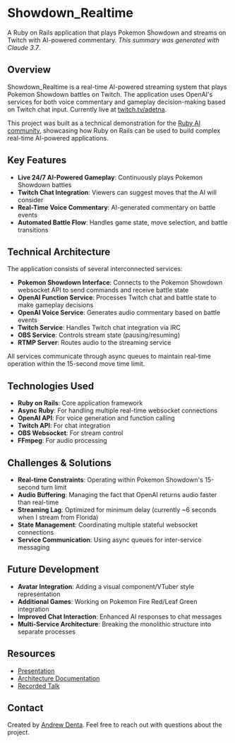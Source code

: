 # Showdown_Realtime

A Ruby on Rails application that plays Pokemon Showdown and streams on Twitch with AI-powered commentary. _This summary was generated with Claude 3.7_.

## Overview

Showdown_Realtime is a real-time AI-powered streaming system that plays Pokemon Showdown battles on Twitch. The application uses OpenAI's services for both voice commentary and gameplay decision-making based on Twitch chat input. Currently live at [twitch.tv/adetna](https://twitch.tv/adetna).

This project was built as a technical demonstration for the [Ruby AI community](https://discord.gg/eB58dmTM), showcasing how Ruby on Rails can be used to build complex real-time AI-powered applications.

## Key Features

- **Live 24/7 AI-Powered Gameplay**: Continuously plays Pokemon Showdown battles
- **Twitch Chat Integration**: Viewers can suggest moves that the AI will consider
- **Real-Time Voice Commentary**: AI-generated commentary on battle events
- **Automated Battle Flow**: Handles game state, move selection, and battle transitions

## Technical Architecture

The application consists of several interconnected services:

- **Pokemon Showdown Interface**: Connects to the Pokemon Showdown websocket API to send commands and receive battle state
- **OpenAI Function Service**: Processes Twitch chat and battle state to make gameplay decisions
- **OpenAI Voice Service**: Generates audio commentary based on battle events
- **Twitch Service**: Handles Twitch chat integration via IRC
- **OBS Service**: Controls stream state (pausing/resuming)
- **RTMP Server**: Routes audio to the streaming service

All services communicate through async queues to maintain real-time operation within the 15-second move time limit.

## Technologies Used

- **Ruby on Rails**: Core application framework
- **Async Ruby**: For handling multiple real-time websocket connections
- **OpenAI API**: For voice generation and function calling
- **Twitch API**: For chat integration
- **OBS Websocket**: For stream control
- **FFmpeg**: For audio processing

## Challenges & Solutions

- **Real-time Constraints**: Operating within Pokemon Showdown's 15-second turn limit
- **Audio Buffering**: Managing the fact that OpenAI returns audio faster than real-time
- **Streaming Lag**: Optimized for minimum delay (currently ~6 seconds when I stream from Florida)
- **State Management**: Coordinating multiple stateful websocket connections
- **Service Communication**: Using async queues for inter-service messaging

## Future Development

- **Avatar Integration**: Adding a visual component/VTuber style representation
- **Additional Games**: Working on Pokemon Fire Red/Leaf Green integration
- **Improved Chat Interaction**: Enhanced AI responses to chat messages
- **Multi-Service Architecture**: Breaking the monolithic structure into separate processes

## Resources

- [Presentation](https://docs.google.com/presentation/d/19kXxKmUKc65gO6DZ1HuJn2Vm4A6e0olFDIFlGTfkT_Q/edit?usp=drive_link)
- [Architecture Documentation](https://docs.google.com/document/d/14_2yKqeLsZEtPfuY4qt3Fo534bHlPU1cIFqEKCcR5L0/edit?usp=drive_link)
- [Recorded Talk](https://drive.google.com/file/d/1ZLObiQx5Rp_Kj6UmDgoQGnryBpznrUiI/view?usp=drive_link)

## Contact

Created by [Andrew Denta](https://linkedin.com/in/adenta). Feel free to reach out with questions about the project.
